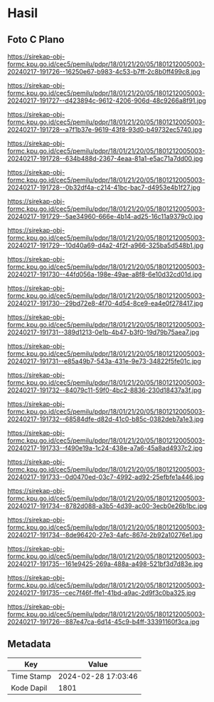 # Hasil

## Foto C Plano

https://sirekap-obj-formc.kpu.go.id/cec5/pemilu/pdpr/18/01/21/20/05/1801212005003-20240217-191726--16250e67-b983-4c53-b7ff-2c8b0ff499c8.jpg

https://sirekap-obj-formc.kpu.go.id/cec5/pemilu/pdpr/18/01/21/20/05/1801212005003-20240217-191727--d423894c-9612-4206-906d-48c9266a8f91.jpg

https://sirekap-obj-formc.kpu.go.id/cec5/pemilu/pdpr/18/01/21/20/05/1801212005003-20240217-191728--a7f1b37e-9619-43f8-93d0-b49732ec5740.jpg

https://sirekap-obj-formc.kpu.go.id/cec5/pemilu/pdpr/18/01/21/20/05/1801212005003-20240217-191728--634b488d-2367-4eaa-81a1-e5ac71a7dd00.jpg

https://sirekap-obj-formc.kpu.go.id/cec5/pemilu/pdpr/18/01/21/20/05/1801212005003-20240217-191728--0b32df4a-c214-41bc-bac7-d4953e4b1f27.jpg

https://sirekap-obj-formc.kpu.go.id/cec5/pemilu/pdpr/18/01/21/20/05/1801212005003-20240217-191729--5ae34960-666e-4b14-ad25-16c11a9379c0.jpg

https://sirekap-obj-formc.kpu.go.id/cec5/pemilu/pdpr/18/01/21/20/05/1801212005003-20240217-191729--10d40a69-d4a2-4f2f-a966-325ba5d548b1.jpg

https://sirekap-obj-formc.kpu.go.id/cec5/pemilu/pdpr/18/01/21/20/05/1801212005003-20240217-191730--44fd056a-198e-49ae-a8f8-6e10d32cd01d.jpg

https://sirekap-obj-formc.kpu.go.id/cec5/pemilu/pdpr/18/01/21/20/05/1801212005003-20240217-191730--29bd72e8-4f70-4d54-8ce9-ea4e0f278417.jpg

https://sirekap-obj-formc.kpu.go.id/cec5/pemilu/pdpr/18/01/21/20/05/1801212005003-20240217-191731--389d1213-0e1b-4b47-b3f0-19d79b75aea7.jpg

https://sirekap-obj-formc.kpu.go.id/cec5/pemilu/pdpr/18/01/21/20/05/1801212005003-20240217-191731--e85a49b7-543a-431e-9e73-34822f5fe01c.jpg

https://sirekap-obj-formc.kpu.go.id/cec5/pemilu/pdpr/18/01/21/20/05/1801212005003-20240217-191732--84079c11-59f0-4bc2-8836-230d18437a3f.jpg

https://sirekap-obj-formc.kpu.go.id/cec5/pemilu/pdpr/18/01/21/20/05/1801212005003-20240217-191732--68584dfe-d82d-41c0-b85c-0382deb7a1e3.jpg

https://sirekap-obj-formc.kpu.go.id/cec5/pemilu/pdpr/18/01/21/20/05/1801212005003-20240217-191733--f490e19a-1c24-438e-a7a6-45a8ad4937c2.jpg

https://sirekap-obj-formc.kpu.go.id/cec5/pemilu/pdpr/18/01/21/20/05/1801212005003-20240217-191733--0d0470ed-03c7-4992-ad92-25efbfe1a446.jpg

https://sirekap-obj-formc.kpu.go.id/cec5/pemilu/pdpr/18/01/21/20/05/1801212005003-20240217-191734--8782d088-a3b5-4d39-ac00-3ecb0e26b1bc.jpg

https://sirekap-obj-formc.kpu.go.id/cec5/pemilu/pdpr/18/01/21/20/05/1801212005003-20240217-191734--8de96420-27e3-4afc-867d-2b92a10276e1.jpg

https://sirekap-obj-formc.kpu.go.id/cec5/pemilu/pdpr/18/01/21/20/05/1801212005003-20240217-191735--161e9425-269a-488a-a498-521bf3d7d83e.jpg

https://sirekap-obj-formc.kpu.go.id/cec5/pemilu/pdpr/18/01/21/20/05/1801212005003-20240217-191735--cec7f46f-ffe1-41bd-a9ac-2d9f3c0ba325.jpg

https://sirekap-obj-formc.kpu.go.id/cec5/pemilu/pdpr/18/01/21/20/05/1801212005003-20240217-191726--887e47ca-6d14-45c9-b4ff-33391160f3ca.jpg


## Metadata

| Key        | Value               |
| ---------- | ------------------- |
| Time Stamp | 2024-02-28 17:03:46 |
| Kode Dapil | 1801                |



